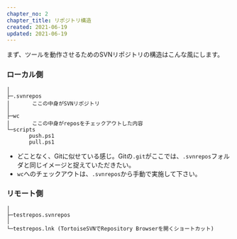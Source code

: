 ```yaml
---
chapter_no: 2
chapter_title: リポジトリ構造
created: 2021-06-19
updated: 2021-06-19
---
```

まず、ツールを動作させるためのSVNリポジトリの構造はこんな風にします。

### ローカル側
```:C:\temp\testrepos
│
├─.svnrepos
│       ここの中身がSVNリポジトリ
│
├─wc
│       ここの中身がreposをチェックアウトした内容
└─scripts
       push.ps1
       pull.ps1
```
- どことなく、Gitに似せている感じ。Gitの`.git`がここでは、`.svnrepos`フォルダと同じイメージと捉えていただきたい。
- `wc`へのチェックアウトは、`.svnrepos`から手動で実施して下さい。

### リモート側
```:N:\repos\svn
│
├─testrepos.svnrepos
│
└─testrepos.lnk (TortoiseSVNでRepository Browserを開くショートカット)
```

